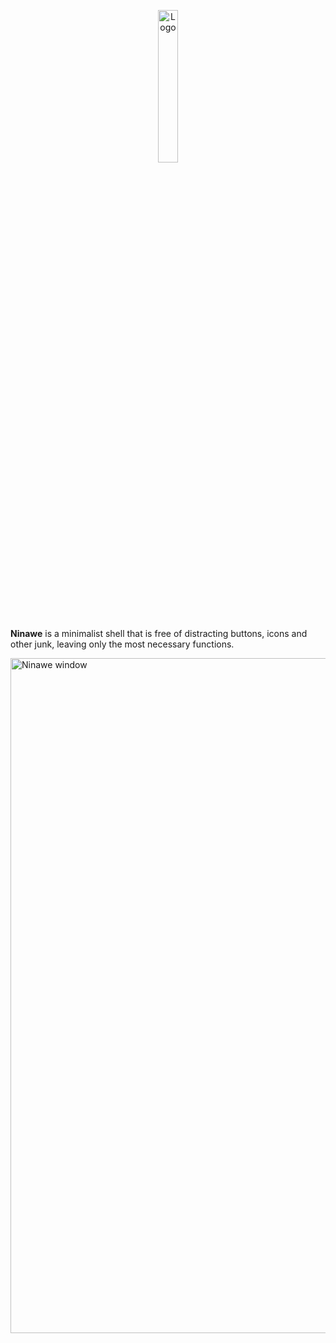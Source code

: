 <p align="center">
  <img width=25% alt="Logo" src="https://github.com/user-attachments/assets/eedaae29-0421-4d46-ab01-8e0b92137cbf" />
</p>
<p><b>Ninawe</b> is a minimalist shell that is free of distracting buttons, icons and other junk, leaving only the most necessary functions.</p>
<img width="1920" height="1080" alt="Ninawe window" src="https://github.com/user-attachments/assets/07661270-e8ec-4bdf-8153-5c5bce329543" />


